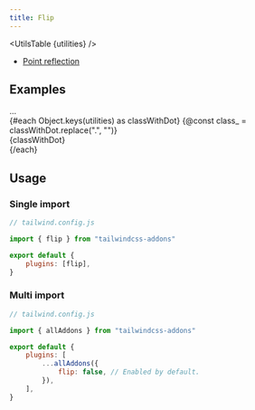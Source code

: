 ```yaml
---
title: Flip
---
```


<script>
	import UtilsTable from "$lib/UtilsTable.svelte"
	import { getUtilities } from "$lib/utilities/tailwind.js"
	import { flip } from "tailwindcss-addons"
    import Preview from "$lib/components/Preview.svelte"
	const utilities = getUtilities(flip.handler);
</script>

<UtilsTable {utilities} />

-   [Point reflection](https://en.wikipedia.org/wiki/Point_reflection)

## Examples

<Preview class="p-8">
    <div class="flex flex-wrap gap-8">
        <div class="grid gap-4 justify-items-center flex-1">
            <span class="text-gray-400 font-mono">...</span>
            <div class="border-t-2 border-l-2 size-8"></div>
        </div>
        {#each Object.keys(utilities) as classWithDot}
            {@const class_ = classWithDot.replace(".", "")}
            <div class="grid gap-4 justify-items-center flex-1">
                <span class="text-gray-400 font-mono">{classWithDot}</span>
                <div class="border-t-2 border-l-2 size-8 {class_}"></div>
            </div>
        {/each}
    </div>
</Preview>

## Usage

### Single import

```js
// tailwind.config.js

import { flip } from "tailwindcss-addons"

export default {
    plugins: [flip],
}
```

### Multi import

```js
// tailwind.config.js

import { allAddons } from "tailwindcss-addons"

export default {
    plugins: [
        ...allAddons({
            flip: false, // Enabled by default.
        }),
    ],
}
```

